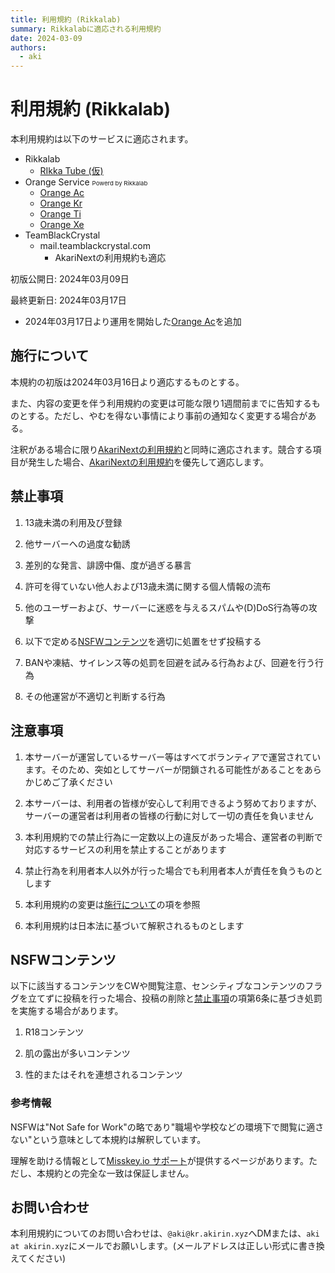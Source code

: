 ```yaml
---
title: 利用規約 (Rikkalab)
summary: Rikkalabに適応される利用規約
date: 2024-03-09
authors:
  - aki
---
```


# 利用規約 (Rikkalab)

本利用規約は以下のサービスに適応されます。

- Rikkalab
  - [RIkka Tube (仮)](https://pt.rikkalab.net)
- Orange Service <small style="font-size: .6rem">Powerd by Rikkalab</small>
  - [Orange Ac](https://ac.akirin.xyz)
  - [Orange Kr](https://kr.akirin.xyz)
  - [Orange Ti](https://ti.akirin.xyz)
  - [Orange Xe](https://xe.akirin.xyz)
- TeamBlackCrystal
  - mail.teamblackcrystal.com
    - AkariNextの利用規約も適応

初版公開日: 2024年03月09日

最終更新日: 2024年03月17日

- 2024年03月17日より運用を開始した[Orange Ac](https://ac.akirin.xyz)を追加

## 施行について

本規約の初版は2024年03月16日より適応するものとする。

また、内容の変更を伴う利用規約の変更は可能な限り1週間前までに告知するものとする。ただし、やむを得ない事情により事前の通知なく変更する場合がある。

注釈がある場合に限り[AkariNextの利用規約](/tos)と同時に適応されます。競合する項目が発生した場合、[AkariNextの利用規約](/tos)を優先して適応します。

## 禁止事項

1. 13歳未満の利用及び登録

2. 他サーバーへの過度な勧誘

3. 差別的な発言、誹謗中傷、度が過ぎる暴言

4. 許可を得ていない他人および13歳未満に関する個人情報の流布

5. 他のユーザーおよび、サーバーに迷惑を与えるスパムや(D)DoS行為等の攻撃

6. 以下で定める[NSFWコンテンツ](#nsfwコンテンツ)を適切に処置をせず投稿する

7. BANや凍結、サイレンス等の処罰を回避を試みる行為および、回避を行う行為

8. その他運営が不適切と判断する行為

## 注意事項

1. 本サーバーが運営しているサーバー等はすべてボランティアで運営されています。そのため、突如としてサーバーが閉鎖される可能性があることをあらかじめご了承ください

2. 本サーバーは、利用者の皆様が安心して利用できるよう努めておりますが、サーバーの運営者は利用者の皆様の行動に対して一切の責任を負いません

3. 本利用規約での禁止行為に一定数以上の違反があった場合、運営者の判断で対応するサービスの利用を禁止することがあります

4. 禁止行為を利用者本人以外が行った場合でも利用者本人が責任を負うものとします

5. 本利用規約の変更は[施行について](#施行について)の項を参照

6. 本利用規約は日本法に基づいて解釈されるものとします

## NSFWコンテンツ

以下に該当するコンテンツをCWや閲覧注意、センシティブなコンテンツのフラグを立てずに投稿を行った場合、投稿の削除と[禁止事項](#注意事項)の項第6条に基づき処罰を実施する場合があります。

1. R18コンテンツ

2. 肌の露出が多いコンテンツ

3. 性的またはそれを連想されるコンテンツ

### 参考情報

NSFWは"Not Safe for Work"の略であり"職場や学校などの環境下で閲覧に適さない"という意味として本規約は解釈しています。

理解を助ける情報として[Misskey.io サポート](https://support.misskey.io/hc/ja/articles/6657417016463-NSFW%E3%83%95%E3%83%A9%E3%82%B0-%E3%82%BB%E3%83%B3%E3%82%B7%E3%83%86%E3%82%A3%E3%83%96%E3%83%95%E3%83%A9%E3%82%B0-%E3%81%8C%E5%BF%85%E8%A6%81%E3%81%AA%E5%9F%BA%E6%BA%96%E3%81%AB%E3%81%A4%E3%81%84%E3%81%A6)が提供するページがあります。ただし、本規約との完全な一致は保証しません。

## お問い合わせ

本利用規約についてのお問い合わせは、`@aki@kr.akirin.xyz`へDMまたは、`aki at akirin.xyz`にメールでお願いします。(メールアドレスは正しい形式に書き換えてください)

